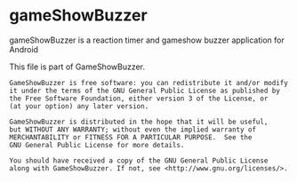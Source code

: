 # gameShowBuzzer
gameShowBuzzer is a reaction timer and gameshow buzzer application for Android

This file is part of GameShowBuzzer.

    GameShowBuzzer is free software: you can redistribute it and/or modify
    it under the terms of the GNU General Public License as published by
    the Free Software Foundation, either version 3 of the License, or
    (at your option) any later version.

    GameShowBuzzer is distributed in the hope that it will be useful,
    but WITHOUT ANY WARRANTY; without even the implied warranty of
    MERCHANTABILITY or FITNESS FOR A PARTICULAR PURPOSE.  See the
    GNU General Public License for more details.

    You should have received a copy of the GNU General Public License
    along with GameShowBuzzer. If not, see <http://www.gnu.org/licenses/>.
